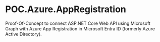 # POC.Azure.AppRegistration
Proof-Of-Concept to connect ASP.NET Core Web API using Microsoft Graph with Azure App Registration in Microsoft Entra ID (formerly Azure Active Directory).

